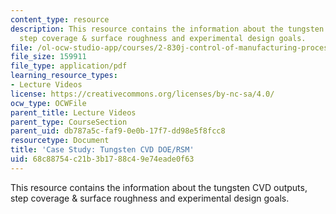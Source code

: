 ```yaml
---
content_type: resource
description: This resource contains the information about the tungsten CVD outputs,
  step coverage & surface roughness and experimental design goals.
file: /ol-ocw-studio-app/courses/2-830j-control-of-manufacturing-processes-sma-6303-spring-2008/68c88754c21b3b1788c49e74eade0f63_lecture19.pdf
file_size: 159911
file_type: application/pdf
learning_resource_types:
- Lecture Videos
license: https://creativecommons.org/licenses/by-nc-sa/4.0/
ocw_type: OCWFile
parent_title: Lecture Videos
parent_type: CourseSection
parent_uid: db787a5c-faf9-0e0b-17f7-dd98e5f8fcc8
resourcetype: Document
title: 'Case Study: Tungsten CVD DOE/RSM'
uid: 68c88754-c21b-3b17-88c4-9e74eade0f63
---
```

This resource contains the information about the tungsten CVD outputs, step coverage & surface roughness and experimental design goals.